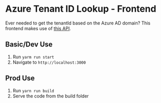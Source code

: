# Azure Tenant ID Lookup - Frontend

Ever needed to get the tenantId based on the Azure AD domain? This frontend makes use of [this API](https://github.com/dewhurstwill/az-tenant-lookup).

## Basic/Dev Use

1. Run `yarm run start`
2. Navigate to `http://localhost:3000`

## Prod Use

1. Run `yarn run build`
3. Serve the code from the build folder
